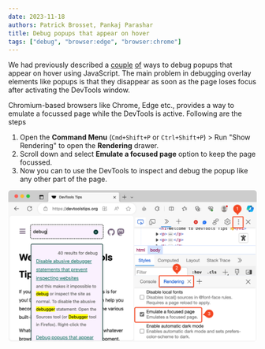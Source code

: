 ```yaml
---
date: 2023-11-18
authors: Patrick Brosset, Pankaj Parashar
title: Debug popups that appear on hover
tags: ["debug", "browser:edge", "browser:chrome"]
---
```


We had previously described a [couple](https://devtoolstips.org/tips/en/debug-js-hover/) [of](https://devtoolstips.org/tips/en/debug-js-hover-2/) ways to debug popups that appear on hover using JavaScript. The main problem in debugging overlay elements like popups is that they disappear as soon as the page loses focus after activating the DevTools window.

Chromium-based browsers like Chrome, Edge etc., provides a way to emulate a focussed page while the DevTools is active. Following are the steps

1. Open the **Command Menu** (`Cmd+Shift+P` or `Ctrl+Shift+P`) > Run "Show Rendering" to open the **Rendering** drawer.
2. Scroll down and select **Emulate a focused page** option to keep the page focussed.
3. Now you can to use the DevTools to inspect and debug the popup like any other part of the page.

![Screenshot depicting how to enable the focussed page option in DevTools](../../assets/img/debug-popups-on-hover.png)